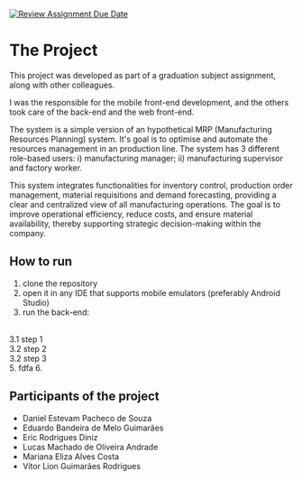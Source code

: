 [![Review Assignment Due Date](https://classroom.github.com/assets/deadline-readme-button-22041afd0340ce965d47ae6ef1cefeee28c7c493a6346c4f15d667ab976d596c.svg)](https://classroom.github.com/a/F_-jgkTW)
# The Project
This project was developed as part of a graduation subject assignment, along with other colleagues. 

I was the responsible for the mobile front-end development, and the others took care of the back-end and the web front-end.

The system is a simple version of an hypothetical MRP (Manufacturing Resources Planning) system. It's goal is to optimise and automate the resources management in an production line. The system has 3 different role-based users: i) manufacturing manager; ii) manufacturing supervisor and factory worker.

This system integrates functionalities for inventory control, production order management, material requisitions and demand forecasting, providing a clear and centralized view of all manufacturing operations. The goal is to improve operational efficiency, reduce costs, and ensure material availability, thereby supporting strategic decision-making within the company.

## How to run
1. clone the repository
2. open it in any IDE that supports mobile emulators (preferably Android Studio)
3. run the back-end:
</br>
    3.1 step 1</br>
    3.2 step 2</br>
    3.2 step 3</br>
5. fdfa
6. 

## Participants of the project

* Daniel Estevam Pacheco de Souza
* Eduardo Bandeira de Melo Guimarães
* Eric Rodrigues Diniz
* Lucas Machado de Oliveira Andrade
* Mariana Eliza Alves Costa
* Vítor Lion Guimarães Rodrigues
